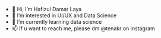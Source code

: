 - 👋 Hi, I’m Hafizul Damar Laya
- 👀 I’m interested in UI/UX and Data Science
- 🌱 I’m currently learning data science
- 📫 If u want to reach me, please dm @tenakr on instagram

<!---
TenAkihiiroo/TenAkihiiroo is a ✨ special ✨ repository because its `README.md` (this file) appears on your GitHub profile.
You can click the Preview link to take a look at your changes.
--->

